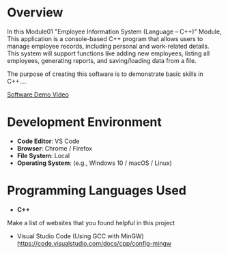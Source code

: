 # Overview

In this Module01 "Employee Information System (Language – C++)" Module, This application is a console-based C++ program that allows users to manage employee records, including personal and work-related details. This system will support functions like adding new employees, listing all employees, generating reports, and saving/loading data from a file.

The purpose of creating this software is to demonstrate basic skills in C++....

[Software Demo Video](http://youtube.link.goes.here)

# Development Environment

- **Code Editor**: VS Code
- **Browser**: Chrome / Firefox
- **File System**: Local
- **Operating System**: (e.g., Windows 10 / macOS / Linux)

# Programming Languages Used

- **C++**

Make a list of websites that you found helpful in this project
* Visual Studio Code (Using GCC with MinGW) https://code.visualstudio.com/docs/cpp/config-mingw